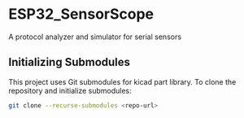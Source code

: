 # ESP32_SensorScope
A protocol analyzer and simulator for serial sensors


## Initializing Submodules
This project uses Git submodules for kicad part library. To clone the repository and initialize submodules:
```bash
git clone --recurse-submodules <repo-url>